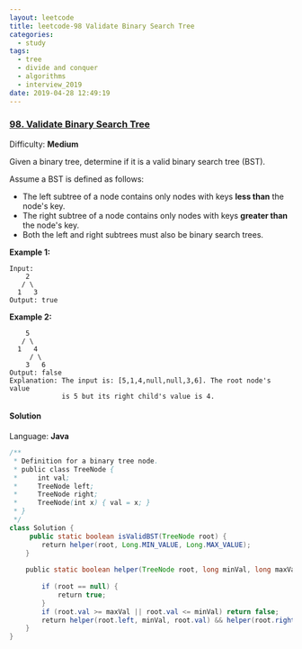 ```yaml
---
layout: leetcode
title: leetcode-98 Validate Binary Search Tree
categories:
  - study
tags:
  - tree
  - divide and conquer
  - algorithms
  - interview_2019
date: 2019-04-28 12:49:19
---
```


### [98\. Validate Binary Search Tree](https://leetcode.com/problems/validate-binary-search-tree/)

Difficulty: **Medium**

Given a binary tree, determine if it is a valid binary search tree (BST).

Assume a BST is defined as follows:

- The left subtree of a node contains only nodes with keys **less than** the node's key.
- The right subtree of a node contains only nodes with keys **greater than** the node's key.
- Both the left and right subtrees must also be binary search trees.

**Example 1:**

```
Input:
    2
   / \
  1   3
Output: true
```

**Example 2:**

```
    5
   / \
  1   4
     / \
    3   6
Output: false
Explanation: The input is: [5,1,4,null,null,3,6]. The root node's value
             is 5 but its right child's value is 4.
```

#### Solution

Language: **Java**

```java
/**
 * Definition for a binary tree node.
 * public class TreeNode {
 *     int val;
 *     TreeNode left;
 *     TreeNode right;
 *     TreeNode(int x) { val = x; }
 * }
 */
class Solution {
     public static boolean isValidBST(TreeNode root) {
        return helper(root, Long.MIN_VALUE, Long.MAX_VALUE);
    }
​
    public static boolean helper(TreeNode root, long minVal, long maxVal) {
​
        if (root == null) {
            return true;
        }
        if (root.val >= maxVal || root.val <= minVal) return false;
        return helper(root.left, minVal, root.val) && helper(root.right, root.val, maxVal);
    }
}
```
